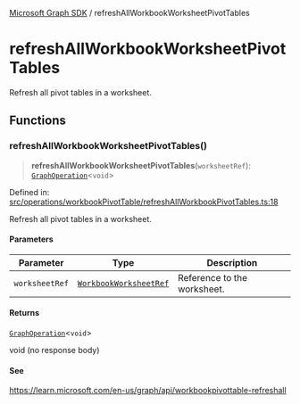 [Microsoft Graph SDK](README.md) / refreshAllWorkbookWorksheetPivotTables

# refreshAllWorkbookWorksheetPivotTables

Refresh all pivot tables in a worksheet.

## Functions

### refreshAllWorkbookWorksheetPivotTables()

> **refreshAllWorkbookWorksheetPivotTables**(`worksheetRef`): [`GraphOperation`](GraphOperation.md#graphoperation)\<`void`\>

Defined in: [src/operations/workbookPivotTable/refreshAllWorkbookPivotTables.ts:18](https://github.com/Future-Secure-AI/microsoft-graph/blob/main/src/operations/workbookPivotTable/refreshAllWorkbookPivotTables.ts#L18)

Refresh all pivot tables in a worksheet.

#### Parameters

| Parameter | Type | Description |
| ------ | ------ | ------ |
| `worksheetRef` | [`WorkbookWorksheetRef`](WorkbookWorksheet-1.md#workbookworksheetref) | Reference to the worksheet. |

#### Returns

[`GraphOperation`](GraphOperation.md#graphoperation)\<`void`\>

void (no response body)

#### See

https://learn.microsoft.com/en-us/graph/api/workbookpivottable-refreshall

